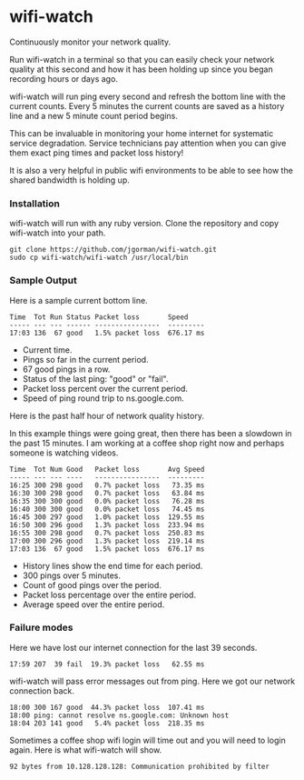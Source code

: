 # wifi-watch

Continuously monitor your network quality.

Run wifi-watch in a terminal so that you can easily check
your network quality at this second and how it has been
holding up since you began recording hours or days ago.

wifi-watch will run ping every second and refresh the
bottom line with the current counts. Every 5 minutes the
current counts are saved as a history line and a new
5 minute count period begins.

This can be invaluable in monitoring your home internet
for systematic service degradation. Service technicians
pay attention when you can give them exact ping times
and packet loss history!

It is also a very helpful in public wifi environments
to be able to see how the shared bandwidth is holding up.

### Installation

wifi-watch will run with any ruby version. Clone the repository and copy wifi-watch into your path.

```
git clone https://github.com/jgorman/wifi-watch.git
sudo cp wifi-watch/wifi-watch /usr/local/bin
```

### Sample Output

Here is a sample current bottom line.

```
Time  Tot Run Status Packet loss       Speed
----- --- --- ------ ----------------  ---------
17:03 136  67 good   1.5% packet loss  676.17 ms
```

- Current time.
- Pings so far in the current period.
- 67 good pings in a row.
- Status of the last ping: "good" or "fail".
- Packet loss percent over the current period.
- Speed of ping round trip to ns.google.com.

Here is the past half hour of network quality history.

In this example things were going great, then there
has been a slowdown in the past 15 minutes. I am
working at a coffee shop right now and perhaps someone
is watching videos.

```
Time  Tot Num Good   Packet loss       Avg Speed
----- --- --- ----   ----------------  ---------
16:25 300 298 good   0.7% packet loss   73.35 ms
16:30 300 298 good   0.7% packet loss   63.84 ms
16:35 300 300 good   0.0% packet loss   76.28 ms
16:40 300 300 good   0.0% packet loss   74.45 ms
16:45 300 297 good   1.0% packet loss  129.55 ms
16:50 300 296 good   1.3% packet loss  233.94 ms
16:55 300 298 good   0.7% packet loss  250.83 ms
17:00 300 296 good   1.3% packet loss  219.14 ms
17:03 136  67 good   1.5% packet loss  676.17 ms
```

- History lines show the end time for each period.
- 300 pings over 5 minutes.
- Count of good pings over the period.
- Packet loss percentage over the entire period.
- Average speed over the entire period.

### Failure modes

Here we have lost our internet connection for the last 39 seconds.

```
17:59 207  39 fail  19.3% packet loss   62.55 ms
```

wifi-watch will pass error messages out from ping. Here we got our network connection back.

```
18:00 300 167 good  44.3% packet loss  107.41 ms
18:00 ping: cannot resolve ns.google.com: Unknown host
18:04 203 141 good   5.4% packet loss  218.35 ms
```

Sometimes a coffee shop wifi login will time out and you will
need to login again. Here is what wifi-watch will show.

```
92 bytes from 10.128.128.128: Communication prohibited by filter
```
